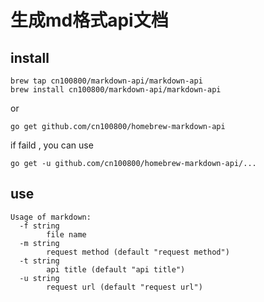 # 生成md格式api文档

## install

```shell
brew tap cn100800/markdown-api/markdown-api
brew install cn100800/markdown-api/markdown-api
```

or

```shell
go get github.com/cn100800/homebrew-markdown-api
```

if  faild , you can use 

```shell
go get -u github.com/cn100800/homebrew-markdown-api/...
```

## use

```shell
Usage of markdown:
  -f string
    	file name
  -m string
    	request method (default "request method")
  -t string
    	api title (default "api title")
  -u string
    	request url (default "request url")
```